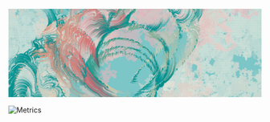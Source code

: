 <a href="https://art.djnavarro.net"><img src="turmite_52.jpg"></a>

![Metrics](https://github.com/djnavarro/djnavarro/blob/master/github-metrics.svg)
